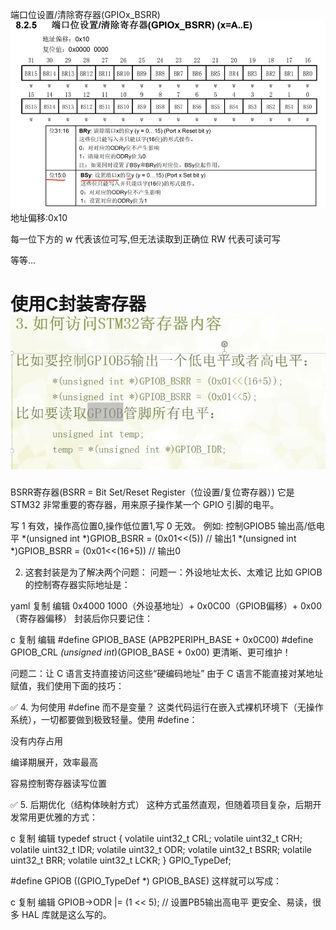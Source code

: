 端口位设置/清除寄存器(GPIOx_BSRR)![alt text](images/image-5.png)
地址偏移:0x10

每一位下方的 w  代表该位可写,但无法读取到正确位
RW 代表可读可写

等等...

# 使用C封装寄存器![alt text](images/image-6.png)
BSRR寄存器(BSRR = Bit Set/Reset Register（位设置/复位寄存器）)
它是 STM32 非常重要的寄存器，用来原子操作某一个 GPIO 引脚的电平。

写 1 有效，操作高位置0,操作低位置1,写 0 无效。
例如: 控制GPIOB5 输出高/低电平
*(unsigned int *)GPIOB_BSRR = (0x01<<(5))    // 输出1
*(unsigned int *)GPIOB_BSRR = (0x01<<(16+5)) // 输出0

 2. 这套封装是为了解决两个问题：
问题一：外设地址太长、太难记
比如 GPIOB 的控制寄存器实际地址是：

yaml
复制
编辑
0x4000 1000（外设基地址）+ 0x0C00（GPIOB偏移）+ 0x00（寄存器偏移）
封装后你只要记住：

c
复制
编辑
#define GPIOB_BASE (APB2PERIPH_BASE + 0x0C00)
#define GPIOB_CRL  *(unsigned int*)(GPIOB_BASE + 0x00)
更清晰、更可维护！

问题二：让 C 语言支持直接访问这些“硬编码地址”
由于 C 语言不能直接对某地址赋值，我们使用下面的技巧：


✅ 4. 为何使用 #define 而不是变量？
这类代码运行在嵌入式裸机环境下（无操作系统），一切都要做到极致轻量。使用 #define：

没有内存占用

编译期展开，效率最高

容易控制寄存器读写位置

✅ 5. 后期优化（结构体映射方式）
这种方式虽然直观，但随着项目复杂，后期开发常用更优雅的方式：

c
复制
编辑
typedef struct {
    volatile uint32_t CRL;
    volatile uint32_t CRH;
    volatile uint32_t IDR;
    volatile uint32_t ODR;
    volatile uint32_t BSRR;
    volatile uint32_t BRR;
    volatile uint32_t LCKR;
} GPIO_TypeDef;

#define GPIOB ((GPIO_TypeDef *) GPIOB_BASE)
这样就可以写成：

c
复制
编辑
GPIOB->ODR |= (1 << 5);  // 设置PB5输出高电平
更安全、易读，很多 HAL 库就是这么写的。

